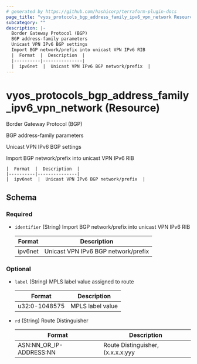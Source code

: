 ```yaml
---
# generated by https://github.com/hashicorp/terraform-plugin-docs
page_title: "vyos_protocols_bgp_address_family_ipv6_vpn_network Resource - vyos"
subcategory: ""
description: |-
  Border Gateway Protocol (BGP)
  BGP address-family parameters
  Unicast VPN IPv6 BGP settings
  Import BGP network/prefix into unicast VPN IPv6 RIB
  |  Format  |  Description  |
  |----------|---------------|
  |  ipv6net  |  Unicast VPN IPv6 BGP network/prefix  |
---
```


# vyos_protocols_bgp_address_family_ipv6_vpn_network (Resource)

Border Gateway Protocol (BGP)

BGP address-family parameters

Unicast VPN IPv6 BGP settings

Import BGP network/prefix into unicast VPN IPv6 RIB

    |  Format  |  Description  |
    |----------|---------------|
    |  ipv6net  |  Unicast VPN IPv6 BGP network/prefix  |



<!-- schema generated by tfplugindocs -->
## Schema

### Required

- `identifier` (String) Import BGP network/prefix into unicast VPN IPv6 RIB

    |  Format  |  Description  |
    |----------|---------------|
    |  ipv6net  |  Unicast VPN IPv6 BGP network/prefix  |

### Optional

- `label` (String) MPLS label value assigned to route

    |  Format  |  Description  |
    |----------|---------------|
    |  u32:0-1048575  |  MPLS label value  |
- `rd` (String) Route Distinguisher

    |  Format  |  Description  |
    |----------|---------------|
    |  ASN:NN_OR_IP-ADDRESS:NN  |  Route Distinguisher, (x.x.x.x:yyy|xxxx:yyyy)  |
